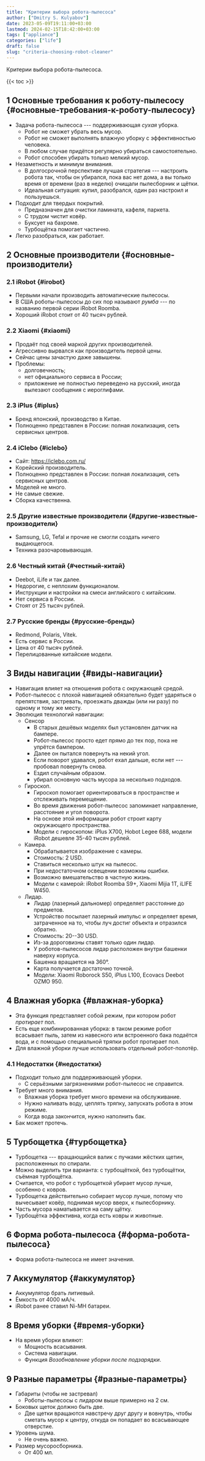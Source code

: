 ```yaml
---
title: "Критерии выбора робота-пылесоса"
author: ["Dmitry S. Kulyabov"]
date: 2023-05-09T19:11:00+03:00
lastmod: 2024-02-15T18:42:00+03:00
tags: ["appliance"]
categories: ["life"]
draft: false
slug: "criteria-choosing-robot-cleaner"
---
```


Критерии выбора робота-пылесоса.

<!--more-->

{{< toc >}}


## <span class="section-num">1</span> Основные требования к роботу-пылесосу {#основные-требования-к-роботу-пылесосу}

-   Задача робота-пылесоса --- поддерживающая _сухая_ уборка.
    -   Робот не сможет убрать весь мусор.
    -   Робот не сможет выполнять влажную уборку с эффективностью человека.
    -   В любом случае придётся регулярно убираться самостоятельно.
    -   Робот способен убирать только мелкий мусор.
-   Незаметность и минимум внимания.
    -   В долгосрочной перспективе лучшая стратегия --- настроить робота так, чтобы он убирался, пока вас нет дома, а вы только время от времени (раз в неделю) очищали пылесборник и щётки.
    -   Идеальная ситуация: купил, разобрался, один раз настроил и пользуешься.
-   Подходит для твердых покрытий.
    -   Предназначен для очистки ламината, кафеля, паркета.
    -   С трудом чистит ковёр.
    -   Буксует на бахроме.
    -   Турбощётка помогает частично.
-   Легко разобраться, как работает.


## <span class="section-num">2</span> Основные производители {#основные-производители}


### <span class="section-num">2.1</span> iRobot {#irobot}

-   Первыми начали производить автоматические пылесосы.
-   В США роботы-пылесосы до сих пор называют _румба_ --- по названию первой серии iRobot Roomba.
-   Хороший iRobot стоит от 40 тысяч рублей.


### <span class="section-num">2.2</span> Xiaomi {#xiaomi}

-   Продаёт под своей маркой других производителей.
-   Агрессивно вырвался как производитель первой цены.
-   Сейчас цены зачастую даже завышены.
-   Проблемы:
    -   долговечность;
    -   нет официального сервиса в России;
    -   приложение не полностью переведено на русский, иногда вылезают сообщения с иероглифами.


### <span class="section-num">2.3</span> iPlus {#iplus}

-   Бренд японский, производство в Китае.
-   Полноценно представлен в России: полная локализация, сеть сервисных центров.


### <span class="section-num">2.4</span> iClebo {#iclebo}

-   Сайт: <https://iclebo.com.ru/>
-   Корейский производитель.
-   Полноценно представлен в России: полная локализация, сеть сервисных центров.
-   Моделей не много.
-   Не самые свежие.
-   Сборка качественна.


### <span class="section-num">2.5</span> Другие известные производители {#другие-известные-производители}

-   Samsung, LG, Tefal и прочие не смогли создать ничего выдающегося.
-   Техника разочаровывающая.


### <span class="section-num">2.6</span> Честный китай {#честный-китай}

-   Deebot, iLife и так далее.
-   Недорогие, с неплохим функционалом.
-   Инструкции и настройки на смеси английского с китайским.
-   Нет сервиса в России.
-   Стоят от 25 тысяч рублей.


### <span class="section-num">2.7</span> Русские бренды {#русские-бренды}

-   Redmond, Polaris, Vitek.
-   Есть сервис в России.
-   Цена от 40 тысяч рублей.
-   Перелицованные китайские модели.


## <span class="section-num">3</span> Виды навигации {#виды-навигации}

-   Навигация влияет на отношения робота с окружающей средой.
-   Робот-пылесос с плохой навигацией обязательно будет ударяться о препятствия, застревать, проезжать дважды (или ни разу) по одному и тому же месту.
-   Эволюция технологий навигации:
    -   Сенсор
        -   В старых дешёвых моделях был установлен датчик на бампере.
        -   Робот-пылесос просто едет прямо до тех пор, пока не упрётся бампером.
        -   Далее он пытался повернуть на некий угол.
        -   Если поворот удавался, робот ехал дальше, если нет --- пробовал повернуть снова.
        -   Ездил случайным образом.
        -   убирал основную часть мусора за несколько подходов.
    -   Гироскоп.
        -   Гироскоп помогает ориентироваться в пространстве и отслеживать перемещение.
        -   Во время движения робот-пылесос запоминает направление, расстояние и угол поворота.
        -   На основе этой информации робот строит карту окружающего пространства.
        -   Модели с гироскопом: iPlus X700, Hobot Legee 688, модели iRobot дешевле 35-40 тысяч рублей.
    -   Камера.
        -   Обрабатывается изображение с камеры.
        -   Стоимость: 2 USD.
        -   Ставиться несколько штук на пылесос.
        -   При недостаточном освещении возможны ошибки.
        -   Возможно вмешательство в частную жизнь.
        -   Модели с камерой: iRobot Roomba S9+, Xiaomi Mijia 1T, iLIFE W450.
    -   Лидар.
        -   Лидар (лазерный дальномер) определяет расстояние до предметов.
        -   Устройство посылает лазерный импульс и определяет время, затраченное на то, чтобы луч достиг объекта и отразился обратно.
        -   Стоимость: 20--30 USD.
        -   Из-за дороговизны ставят только один лидар.
        -   У роботов-пылесосов лидар расположен внутри башенки наверху корпуса.
        -   Башенка вращается на 360°.
        -   Карта получается достаточно точной.
        -   Модели: Xiaomi Roborock S50, iPlus L100, Ecovacs Deebot OZMO 950.


## <span class="section-num">4</span> Влажная уборка {#влажная-уборка}

-   Эта функция представляет собой режим, при котором робот _протирает_ пол.
-   Есть еще комбинированная уборка: в таком режиме робот всасывает пыль, затем из навесного или встроенного бака подаётся вода, и с помощью специальной тряпки робот протирает пол.
-   Для влажной уборки лучше использовать отдельный робот-полотёр.


### <span class="section-num">4.1</span> Недостатки {#недостатки}

-   Подходит только для поддерживающей уборки.
    -   С серьёзными загрязнениями робот-пылесос не справится.
-   Требует много внимания.
    -   Влажная уборка требует много времени на обслуживание.
    -   Нужно наливать воду, цеплять тряпку, запускать робота в этом режиме.
    -   Когда вода закончится, нужно наполнить бак.
-   Бак может протечь.


## <span class="section-num">5</span> Турбощетка {#турбощетка}

-   Турбощетка --- вращающийся валик с пучками жёстких щетин, расположенных по спирали.
-   Можно выделить три варианта: с турбощёткой, без турбощётки, съёмная турбощётка.
-   Считается, что робот с турбощеткой убирает мусор лучше, особенно с ковров.
-   Турбощетка действительно собирает мусор лучше, потому что вычесывает ковёр, поднимая мусор вверх, к пылесборнику.
-   Часть мусора наматывается на саму щётку.
-   Турбощётка эффективна, когда есть ковры и животные.


## <span class="section-num">6</span> Форма робота-пылесоса {#форма-робота-пылесоса}

-   Форма робота-пылесоса не имеет значения.


## <span class="section-num">7</span> Аккумулятор {#аккумулятор}

-   Аккумулятор брать литиевый.
-   Ёмкость от 4000 мА/ч.
-   iRobot ранее ставил Ni-MH батареи.


## <span class="section-num">8</span> Время уборки {#время-уборки}

-   На время уборки влияют:
    -   Мощность всасывания.
    -   Система навигации.
    -   Функция _Возобновление уборки после подзарядки_.


## <span class="section-num">9</span> Разные параметры {#разные-параметры}

-   Габариты (чтобы не застревал)
    -   Роботы-пылесосы с лидаром выше примерно на 2 см.
-   Боковых щеток должно быть две.
    -   Две щетки вращаются навстречу друг другу и вовнутрь, чтобы сметать мусор к центру, откуда он попадает во всасывающее отверстие.
-   Уровень шума.
    -   Не очень важно.
-   Размер мусоросборника.
    -   От 400 мл.
